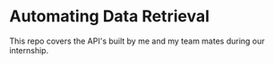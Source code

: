 # Automating Data Retrieval
This repo covers the API's built by me and my team mates during our internship.
